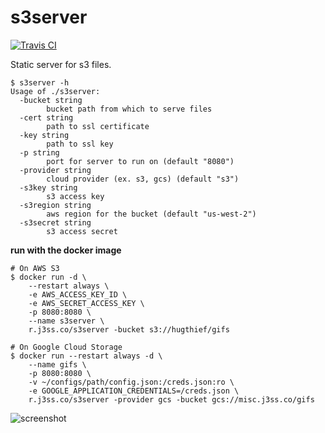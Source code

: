 s3server
========

[![Travis CI](https://travis-ci.org/jfrazelle/s3server.svg?branch=master)](https://travis-ci.org/jfrazelle/s3server)

Static server for s3 files.

```console
$ s3server -h
Usage of ./s3server:
  -bucket string
    	bucket path from which to serve files
  -cert string
    	path to ssl certificate
  -key string
    	path to ssl key
  -p string
    	port for server to run on (default "8080")
  -provider string
    	cloud provider (ex. s3, gcs) (default "s3")
  -s3key string
    	s3 access key
  -s3region string
    	aws region for the bucket (default "us-west-2")
  -s3secret string
    	s3 access secret
```

**run with the docker image**

```console
# On AWS S3
$ docker run -d \
    --restart always \
    -e AWS_ACCESS_KEY_ID \
    -e AWS_SECRET_ACCESS_KEY \
    -p 8080:8080 \
    --name s3server \
    r.j3ss.co/s3server -bucket s3://hugthief/gifs

# On Google Cloud Storage
$ docker run --restart always -d \
    --name gifs \
    -p 8080:8080 \
    -v ~/configs/path/config.json:/creds.json:ro \
    -e GOOGLE_APPLICATION_CREDENTIALS=/creds.json \
    r.j3ss.co/s3server -provider gcs -bucket gcs://misc.j3ss.co/gifs
```

![screenshot](screenshot.png)
